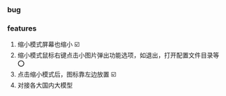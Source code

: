 ### bug


### features

1. 缩小模式屏幕也缩小 ☑️
2. 缩小模式鼠标右键点击小图片弹出功能选项，如退出，打开配置文件目录等 ⭕️
3. 点击缩小模式后，图标靠左边放置 ☑️
4. 对接各大国内大模型
